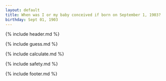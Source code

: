 ```yaml
---
layout: default
title: When was I or my baby conceived if born on September 1, 1903?
birthday: Sept 01, 1903
---
```


{% include header.md %}

{% include guess.md %}

{% include calculate.md %}

{% include safety.md %}

{% include footer.md %}



